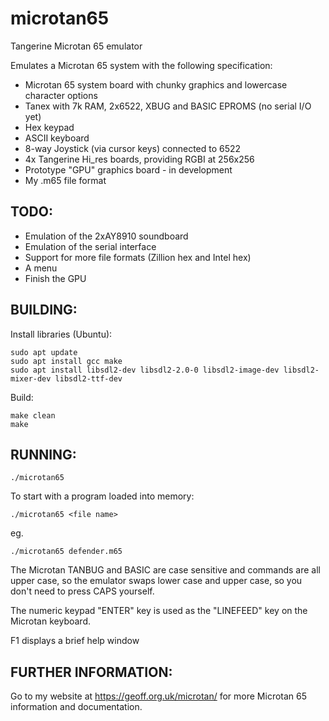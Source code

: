 # microtan65
Tangerine Microtan 65 emulator

Emulates a Microtan 65 system with the following specification:
* Microtan 65 system board with chunky graphics and lowercase character options
* Tanex with 7k RAM, 2x6522, XBUG and BASIC EPROMS (no serial I/O yet)
* Hex keypad
* ASCII keyboard
* 8-way Joystick (via cursor keys) connected to 6522
* 4x Tangerine Hi_res boards, providing RGBI at 256x256
* Prototype "GPU" graphics board - in development
* My .m65 file format

## TODO:
* Emulation of the 2xAY8910 soundboard
* Emulation of the serial interface
* Support for more file formats (Zillion hex and Intel hex)
* A menu
* Finish the GPU

## BUILDING:
Install libraries (Ubuntu):
```
sudo apt update
sudo apt install gcc make
sudo apt install libsdl2-dev libsdl2-2.0-0 libsdl2-image-dev libsdl2-mixer-dev libsdl2-ttf-dev
```

Build:
```
make clean
make
```

## RUNNING:
```
./microtan65
```
To start with a program loaded into memory:
```
./microtan65 <file name>
```
eg.
```
./microtan65 defender.m65
```
The Microtan TANBUG and BASIC are case sensitive and commands are all upper case,
so the emulator swaps lower case and upper case, so you don't need to press
CAPS yourself.

The numeric keypad "ENTER" key is used as the "LINEFEED" key on the Microtan keyboard.

F1 displays a brief help window

## FURTHER INFORMATION:
Go to my website at https://geoff.org.uk/microtan/ for more Microtan 65 information
and documentation.
